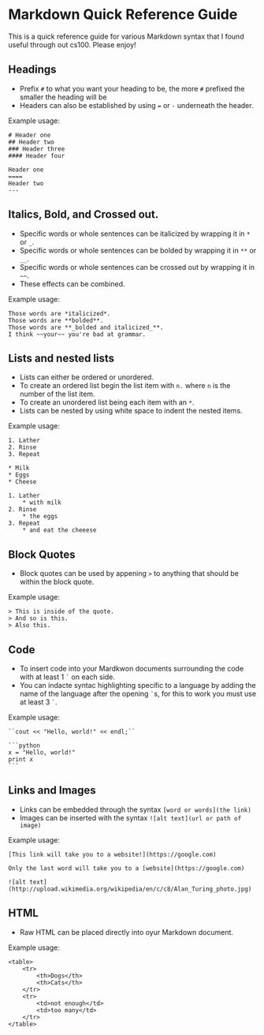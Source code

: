 Markdown Quick Reference Guide
===
This is a quick reference guide for various Markdown syntax that I found useful through out cs100. Please enjoy!

Headings
---
* Prefix ```#``` to what you want your heading to be, the more ```#``` prefixed the smaller the heading will be
* Headers can also be established by using ```=``` or ```-``` underneath the header.

Example usage:

    # Header one
    ## Header two
    ### Header three
    #### Header four

    Header one
    ====
    Header two
    ---

Italics, Bold, and Crossed out.
---
* Specific words or whole sentences can be italicized by wrapping it in ```*``` or ```_```.
* Specific words or whole sentences can be bolded by wrapping it in ```**``` or ```__```.
* Specific words or whole sentences can be crossed out by wrapping it in ```~~```. 
* These effects can be combined.

Example usage:

    Those words are *italicized*.
    Those words are **bolded**.
    Those words are **_bolded and italicized_**.
    I think ~~your~~ you're bad at grammar.
Lists and nested lists
---
* Lists can either be ordered or unordered.
* To create an ordered list begin the list item with ```n.``` where ```n``` is the number of the list item.
* To create an unordered list being each item with an ```*```.
* Lists can be nested by using white space to indent the nested items.

Example usage:
    
    1. Lather
    2. Rinse
    3. Repeat
    
    * Milk
    * Eggs
    * Cheese

    1. Lather
        * with milk
    2. Rinse
        * the eggs
    3. Repeat
        * and eat the cheeese

Block Quotes
---
* Block quotes can be used by appening ```>``` to anything that should be within the block quote.

Example usage:

    > This is inside of the quote.
    > And so is this.
    > Also this.

Code
---
* To insert code into your Mardkwon documents surrounding the code with at least 1 `` ` `` on each side.
* You can indacte syntac highlighting specific to a language by adding the name of the language after the opening `` ` ``s, for this to work you must use at least 3 `` ` ``.

Example usage:
    
    ``cout << "Hello, world!" << endl;``
    
    ```python
    x = "Hello, world!"
    print x
    ```
    
Links and Images
---
* Links can be embedded through the syntax ```[word or words](the link)```
* Images can be inserted with the syntax ```![alt text](url or path of image)```

Example usage:

    [This link will take you to a website!](https://google.com)
    
    Only the last word will take you to a [website](https://google.com)
    
    ![alt text](http://upload.wikimedia.org/wikipedia/en/c/c8/Alan_Turing_photo.jpg)

HTML
---
* Raw HTML can be placed directly into oyur Markdown document.

Example usage:

    <table>
        <tr>
            <th>Dogs</th>
            <th>Cats</th>
        </tr>
        <tr>
            <td>not enough</td>
            <td>too many</td>
        </tr>
    </table>
